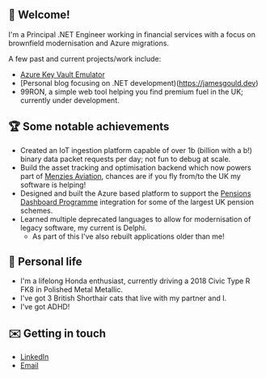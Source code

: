 ## 👋 Welcome!

I'm a Principal .NET Engineer working in financial services with a focus on brownfield modernisation and Azure migrations.

A few past and current projects/work include:

- [Azure Key Vault Emulator](https://github.com/james-gould/azure-keyvault-emulator)
- [Personal blog focusing on .NET development)(https://jamesgould.dev)
- 99RON, a simple web tool helping you find premium fuel in the UK; currently under development.

## 🏆 Some notable achievements

- Created an IoT ingestion platform capable of over 1b (billion with a b!) binary data packet requests per day; not fun to debug at scale.
- Build the asset tracking and optimisation backend which now powers part of [Menzies Aviation](https://menziesaviation.com/), chances are if you fly from/to the UK my software is helping!
- Designed and built the Azure based platform to support the [Pensions Dashboard Programme](https://www.pensionsdashboardsprogramme.org.uk/) integration for some of the largest UK pension schemes.
- Learned multiple deprecated languages to allow for modernisation of legacy software, my current is Delphi.
  - As part of this I've also rebuilt applications older than me!
 
## 💖 Personal life

- I'm a lifelong Honda enthusiast, currently driving a 2018 Civic Type R FK8 in Polished Metal Metallic.
- I've got 3 British Shorthair cats that live with my partner and I.
- I've got ADHD! 
 
## ✉️ Getting in touch

- [LinkedIn](https://www.linkedin.com/in/james-gould-283323198/)
- [Email](mailto:hello@jamesgould.dev)
